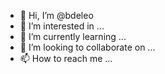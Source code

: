 - 👋 Hi, I’m @bdeleo
- 👀 I’m interested in ...
- 🌱 I’m currently learning ...
- 💞️ I’m looking to collaborate on ...
- 📫 How to reach me ...

<!---
bdeleo/bdeleo is a ✨ special ✨ repository because its `README.md` (this file) appears on your GitHub profile.
You can click the Preview link to take a look at your changes.
--->
